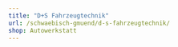 ```yaml
---
title: "D+S Fahrzeugtechnik"
url: /schwaebisch-gmuend/d-s-fahrzeugtechnik/
shop: Autowerkstatt
---
```

